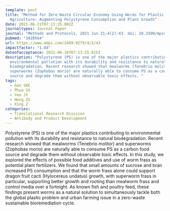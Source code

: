 ```yaml
---
template: post
title: "Method for Zero-Waste Circular Economy Using Worms for Plastic
  Agriculture: Augmenting Polystyrene Consumption and Plant Growth"
date: 2021-06-21T07:13:25.802Z
journaltypes: Journal Paper
journal: "Methods and Protocols, 2021 Jun 21;4(2):43. doi: 10.3390/mps4020043."
pubmed: "3420564"
url: https://www.mdpi.com/2409-9279/4/2/43
impactfactor: "1.84"
dateofacceptance: 2021-06-16T07:13:25.815Z
description: "Polystyrene (PS) is one of the major plastics contributing to
  environmental pollution with its durability and resistance to natural
  biodegradation. Recent research showed that mealworms (Tenebrio molitor) and
  superworms (Zophobas morio) are naturally able to consume PS as a carbon food
  source and degrade them without observable toxic effects. "
tags:
  - Gan SKE
  - Phua SX
  - Yeo JY
  - Heng ZS
  - Xing Z
categories:
  - Translational Research Division
  - Antibody and Product Development
---
```

Polystyrene (PS) is one of the major plastics contributing to environmental pollution with its durability and resistance to natural biodegradation. Recent research showed that mealworms (Tenebrio molitor) and superworms (Zophobas morio) are naturally able to consume PS as a carbon food source and degrade them without observable toxic effects. In this study, we explored the effects of possible food additives and use of worm frass as potential plant fertilizers. We found that small amounts of sucrose and bran increased PS consumption and that the worm frass alone could support dragon fruit cacti (Hylocereus undatus) growth, with superworm frass in particular, supporting better growth and rooting than mealworm frass and control media over a fortnight. As known fish and poultry feed, these findings present worms as a natural solution to simultaneously tackle both the global plastic problem and urban farming issue in a zero-waste sustainable bioremediation cycle.